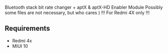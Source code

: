 Bluetooth stack bit rate changer + aptX & aptX-HD Enabler Module
Possibly some files are not necessary, but who cares )
!!! For Redmi 4X only !!!

## Requirements ##
- Redmi 4x
- MIUI 10



